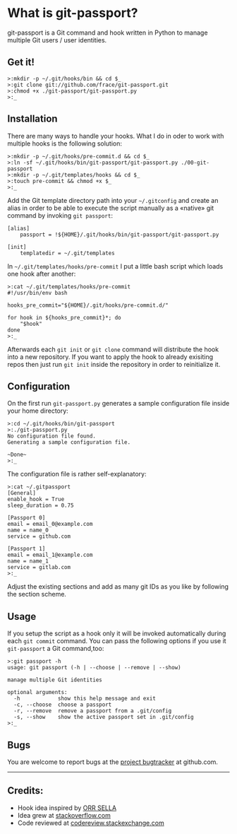 # What is git-passport?
git-passport is a Git command and hook written in Python to manage multiple Git
users / user identities.


## Get it!
```
>:mkdir -p ~/.git/hooks/bin && cd $_
>:git clone git://github.com/frace/git-passport.git
>:chmod +x ./git-passport/git-passport.py
>:_
```


## Installation
There are many ways to handle your hooks. What I do in oder to work with
multiple hooks is the following solution:
```
>:mkdir -p ~/.git/hooks/pre-commit.d && cd $_
>:ln -sf ~/.git/hooks/bin/git-passport/git-passport.py ./00-git-passport
>:mkdir -p ~/.git/templates/hooks && cd $_
>:touch pre-commit && chmod +x $_
>:_
```

Add the Git template directory path into your `~/.gitconfig` and create an
alias in order to be able to execute the script manually as a «native» git
command by invoking `git passport`:
```
[alias]
    passport = !${HOME}/.git/hooks/bin/git-passport/git-passport.py

[init]
    templatedir = ~/.git/templates
```

In `~/.git/templates/hooks/pre-commit` I put a little bash script which
loads one hook after another:
```
>:cat ~/.git/templates/hooks/pre-commit
#!/usr/bin/env bash

hooks_pre_commit="${HOME}/.git/hooks/pre-commit.d/"

for hook in ${hooks_pre_commit}*; do
    "$hook"
done
>:_
```

Afterwards each `git init` or `git clone` command will distribute
the hook into a new repository.
If you want to apply the hook to already exisiting repos then just run
`git init` inside the repository in order to reinitialize it.


## Configuration
On the first run `git-passport.py` generates a sample configuration file inside
your home directory:
```
>:cd ~/.git/hooks/bin/git-passport
>:./git-passport.py
No configuration file found.
Generating a sample configuration file.

~Done~
>:_
```

The configuration file is rather self-explanatory:
```
>:cat ~/.gitpassport
[General]
enable_hook = True
sleep_duration = 0.75

[Passport 0]
email = email_0@example.com
name = name_0
service = github.com

[Passport 1]
email = email_1@example.com
name = name_1
service = gitlab.com
>:_
```

Adjust the existing sections and add as many git IDs as you like by following
the section scheme.


## Usage
If you setup the script as a hook only it will be invoked automatically during
each `git commit` command.
You can pass the following options if you use it `git-passport` a Git command,too:
```
>:git passport -h
usage: git passport (-h | --choose | --remove | --show)

manage multiple Git identities

optional arguments:
  -h            show this help message and exit
  -c, --choose  choose a passport
  -r, --remove  remove a passport from a .git/config
  -s, --show    show the active passport set in .git/config
>:_
```


## Bugs
You are welcome to report bugs at the [project bugtracker][project-bugtracker]
at github.com.

[project-bugtracker]: https://github.com/frace/git-passport/issues


* * *
## Credits:
+ Hook idea inspired by [ORR SELLA][credits-1]
+ Idea grew at [stackoverflow.com][credits-2]
+ Code reviewed at [codereview.stackexchange.com][credits-3]

[credits-1]: https://orrsella.com/2013/08/10/git-using-different-user-emails-for-different-repositories/
[credits-2]: http://stackoverflow.com/questions/4220416/can-i-specify-multiple-users-for-myself-in-gitconfig/23107012#23107012
[credits-3]: http://codereview.stackexchange.com/questions/76935/python-based-git-pre-commit-hook-to-manage-multiple-users-git-identities
